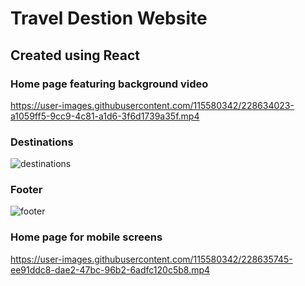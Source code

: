 # Travel Destion Website 
## Created using React

### Home page featuring background video
https://user-images.githubusercontent.com/115580342/228634023-a1059ff5-9cc9-4c81-a1d6-3f6d1739a35f.mp4

### Destinations
![destinations](https://user-images.githubusercontent.com/115580342/228634672-1e0ad88c-4837-4410-be5c-845deffef5d4.png)

### Footer
![footer](https://user-images.githubusercontent.com/115580342/228634928-d0c06d92-1ee2-479d-a7fd-56edcd80fa13.png)

### Home page for mobile screens


https://user-images.githubusercontent.com/115580342/228635745-ee91ddc8-dae2-47bc-96b2-6adfc120c5b8.mp4


